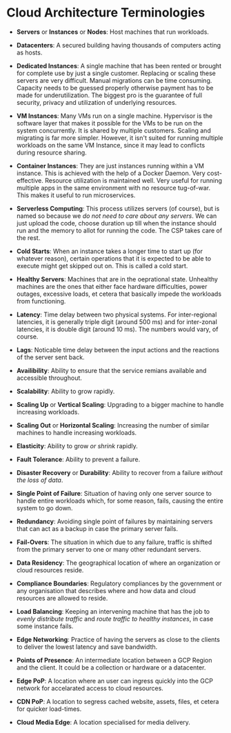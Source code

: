 # Cloud Architecture Terminologies

- **Servers** or **Instances** or **Nodes**: Host machines that run workloads.
- **Datacenters**: A secured building having thousands of computers acting as hosts.
- **Dedicated Instances**: A single machine that has been rented or brought for complete use by just a single customer. Replacing or scaling these servers are very difficult. Manual migrations can be time consuming. Capacity needs to be guessed properly otherwise payment has to be made for underutilization. The biggest pro is the guarantee of full security, privacy and utilization of underlying resources.
- **VM Instances**: Many VMs run on a single machine. Hypervisor is the software layer that makes it possible for the VMs to be run on the system concurrently. It is shared by multiple customers. Scaling and migrating is far more simpler. However, it isn't suited for running multiple workloads on the same VM Instance, since it may lead to conflicts during resource sharing.
- **Container Instances**: They are just instances running within a VM instance. This is achieved with the help of a Docker Daemon. Very cost-effective. Resource utilization is maintained well. Very useful for running multiple apps in the same environment with no resource tug-of-war. This makes it useful to run microservices.
- **Serverless Computing**: This process utilizes servers (of course), but is named so because we *do not need to care about any servers*. We can just upload the code, choose duration up till when the instance should run and the memory to allot for running the code. The CSP takes care of the rest.
- **Cold Starts**: When an instance takes a longer time to start up (for whatever reason), certain operations that it is expected to be able to execute might get skipped out on. This is called a cold start.
- **Healthy Servers**: Machines that are in the oeprational state. Unhealthy machines are the ones that either face hardware difficulties, power outages, excessive loads, et cetera that basically impede the workloads from functioning.


- **Latency**: Time delay between two physical systems. For inter-regional latencies, it is generally triple digit (around 500 ms) and for inter-zonal latencies, it is double digit (around 10 ms). The numbers would vary, of course. 
- **Lags**: Noticable time delay between the input actions and the reactions of the server sent back.
- **Availibility**: Ability to ensure that the service remians available and accessible throughout.
- **Scalability**: Ability to grow rapidly.
- **Scaling Up** or **Vertical Scaling**: Upgrading to a bigger machine to handle increasing workloads.
- **Scaling Out** or **Horizontal Scaling**: Increasing the number of similar machines to handle increasing workloads.
- **Elasticity**: Ability to grow *or shrink* rapidly.
- **Fault Tolerance**: Ability to prevent a failure.
- **Disaster Recovery** or **Durability**: Ability to recover from a failure *without the loss of data*.
- **Single Point of Failure**: Situation of having only one server source to handle entire workloads which, for some reason, fails, causing the entire system to go down.
- **Redundancy**: Avoiding single point of failures by maintaining servers that can act as a backup in case the primary server fails.
- **Fail-Overs**: The situation in which due to any failure, traffic is shifted from the primary server to one or many other redundant servers.
- **Data Residency**: The geographical location of where an organization or cloud resources reside.
- **Compliance Boundaries**: Regulatory compliances by the government or any organisation that describes where and how data and cloud resources are allowed to reside.
- **Load Balancing**: Keeping an intervening machine that has the job to *evenly distribute traffic* and *route traffic to healthy instances*, in case some instance fails.


- **Edge Networking**: Practice of having the servers as close to the clients to deliver the lowest latency and save bandwidth.
- **Points of Presence**: An intermediate location between a GCP Region and the client. It could be a collection or hardware or a datacenter.
- **Edge PoP**: A location where an user can ingress quickly into the GCP network for accelarated access to cloud resources.
- **CDN PoP**: A location to segress cached website, assets, files, et cetera for quicker load-times.
- **Cloud Media Edge**: A location specialised for media delivery.